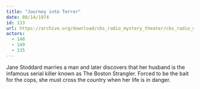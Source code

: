 ```yaml
---
title: "Journey into Terror"
date: 08/14/1974
id: 133
url: https://archive.org/download/cbs_radio_mystery_theater/cbs_radio_mystery_theater-0101-0150.zip/cbs_radio_mystery_theater-0101-0150%2Fcbsrmt_0133_journey_into_terror.mp3
actors:
  - 148
  - 149
  - 135
---
```

Jane Stoddard marries a man and later discovers that her husband is the infamous serial killer known as The Boston Strangler. Forced to be the bait for the cops, she must cross the country when her life is in danger.